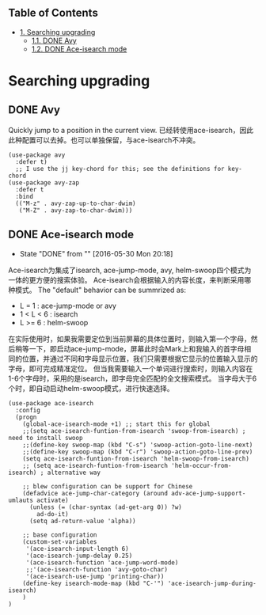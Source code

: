 <div id="table-of-contents">
<h2>Table of Contents</h2>
<div id="text-table-of-contents">
<ul>
<li><a href="#sec-1">1. Searching upgrading</a>
<ul>
<li><a href="#sec-1-1">1.1. <span class="done DONE">DONE</span> Avy</a></li>
<li><a href="#sec-1-2">1.2. <span class="done DONE">DONE</span> Ace-isearch mode</a></li>
</ul>
</li>
</ul>
</div>
</div>


# Searching upgrading<a id="sec-1" name="sec-1"></a>

## DONE Avy<a id="sec-1-1" name="sec-1-1"></a>

Quickly jump to a position in the current view.
已经转使用ace-isearch，因此此种配置可以去掉。也可以单独保留，与ace-isearch不冲突。

    (use-package avy
      :defer t)
      ;; I use the jj key-chord for this; see the definitions for key-chord
    (use-package avy-zap
      :defer t
      :bind
      (("M-z" . avy-zap-up-to-char-dwim)
       ("M-Z" . avy-zap-to-char-dwim)))

## DONE Ace-isearch mode<a id="sec-1-2" name="sec-1-2"></a>

-   State "DONE"       from ""           <span class="timestamp-wrapper"><span class="timestamp">[2016-05-30 Mon 20:18]</span></span>

Ace-isearch为集成了isearch, ace-jump-mode, avy, helm-swoop四个模式为一体的更方便的搜索体验。
Ace-isearch会根据输入的内容长度，来判断采用哪种模式。
The "default" behavior can be summrized as:
-   L = 1 : ace-jump-mode or avy
-   1 < L < 6 : isearch
-   L >= 6 : helm-swoop

在实际使用时，如果我需要定位到当前屏幕的具体位置时，则输入第一个字母，然后稍等一下，即启动ace-jump-mode，屏幕此时会Mark上和我输入的首字母相同的位置，并通过不同和字母显示位置，我们只需要根据它显示的位置输入显示的字母，即可完成精准定位。
但当我需要输入一个单词进行搜索时，则输入内容在1-6个字母时，采用的是isearch，即字母完全匹配的全文搜索模式。
当字母大于6个时，即自动启动helm-swoop模式，进行快速选择。

    (use-package ace-isearch
      :config
      (progn
        (global-ace-isearch-mode +1) ;; start this for global
        ;;(setq ace-isearch-funtion-from-isearch 'swoop-from-isearch) ; need to install swoop
        ;;(define-key swoop-map (kbd "C-s") 'swoop-action-goto-line-next)
        ;;(define-key swoop-map (kbd "C-r") 'swoop-action-goto-line-prev)
        (setq ace-isearch-funtion-from-isearch 'helm-swoop-from-isearch)
        ;; (setq ace-isearch-funtion-from-isearch 'helm-occur-from-isearch) ; alternative way
    
        ;; blew configuration can be support for Chinese
        (defadvice ace-jump-char-category (around adv-ace-jump-support-umlauts activate)
          (unless (= (char-syntax (ad-get-arg 0)) ?w)
            ad-do-it)
          (setq ad-return-value 'alpha))
    
        ;; base configuration 
        (custom-set-variables
         '(ace-isearch-input-length 6)
         '(ace-isearch-jump-delay 0.25)
         '(ace-isearch-function 'ace-jump-word-mode)
         ;;'(ace-isearch-function 'avy-goto-char)
         '(ace-isearch-use-jump 'printing-char))
        (define-key isearch-mode-map (kbd "C-'") 'ace-isearch-jump-during-isearch)
        )
    )
